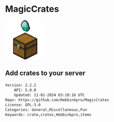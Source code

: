 # MagicCrates
<img src="https://raw.githubusercontent.com/Hebbinkpro/MagicCrates/b00a9e7a6ac88137c1cacacc2c8a00826edf5df7/MagicCrates-icon.png" width="128" height="128" />

## Add crates to your server
```properties
Version: 2.2.2
    API: 5.0.0
    Updated: 11-01-2024 03:10:16 UTC
Repo: https://github.com/Hebbinkpro/MagicCrates
License: GPL-3.0
Categories: General,Miscellaneous,Fun
Keywords: crate,crates,Hebbinkpro,items
```